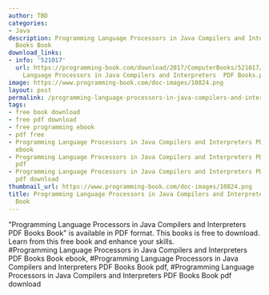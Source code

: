 ```yaml
---
author: TBD
categories:
- Java
description: Programming Language Processors in Java Compilers and Interpreters PDF
  Books Book
download_links:
- info: '521017'
  url: https://programming-book.com/download/2017/ComputerBooks/521017/Programming
    Language Processors in Java Compilers and Interpreters  PDF Books.pdf
image: https://www.programming-book.com/doc-images/10824.png
layout: post
permalink: /programming-language-processors-in-java-compilers-and-interpreters-pdf-books-boo.html
tags:
- free book download
- free pdf download
- free programming ebook
- pdf free
- Programming Language Processors in Java Compilers and Interpreters PDF Books Book
  ebook
- Programming Language Processors in Java Compilers and Interpreters PDF Books Book
  pdf
- Programming Language Processors in Java Compilers and Interpreters PDF Books Book
  pdf download
thumbnail_url: https://www.programming-book.com/doc-images/10824.png
title: Programming Language Processors in Java Compilers and Interpreters PDF Books
  Book
---
```


 
<div class="item-desc text-justify">
  "Programming Language Processors in Java Compilers and Interpreters PDF Books Book" is available in PDF format. This books is free to download. Learn from this free book and enhance your skills.
  <br>
  #Programming Language Processors in Java Compilers and Interpreters PDF Books Book ebook, #Programming Language Processors in Java Compilers and Interpreters PDF Books Book pdf, #Programming Language Processors in Java Compilers and Interpreters PDF Books Book pdf download
</div>